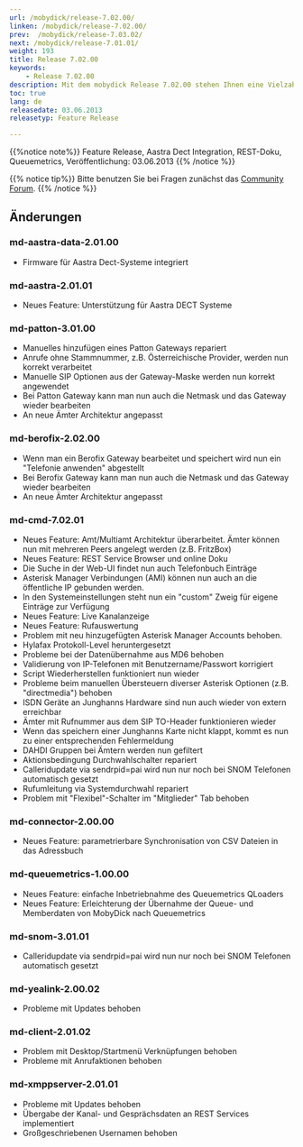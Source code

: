 ```yaml
---
url: /mobydick/release-7.02.00/
linken: /mobydick/release-7.02.00/
prev:  /mobydick/release-7.03.02/
next: /mobydick/release-7.01.01/
weight: 193
title: Release 7.02.00
keywords:
    - Release 7.02.00
description: Mit dem mobydick Release 7.02.00 stehen Ihnen eine Vielzahl an neuen Funtionen zur Verfügung.
toc: true
lang: de
releasedate: 03.06.2013
releasetyp: Feature Release

---
```


{{%notice note%}}
Feature Release, Aastra Dect Integration, REST-Doku, Queuemetrics, Veröffentlichung: 03.06.2013
{{% /notice %}}

{{% notice tip%}}
Bitte benutzen Sie bei Fragen zunächst das [Community Forum](http://community.pascom.net/forum.php "Zu unserem Forum").
{{% /notice %}}

## Änderungen

### md-aastra-data-2.01.00
* Firmware für Aastra Dect-Systeme integriert

### md-aastra-2.01.01
* Neues Feature: Unterstützung für Aastra DECT Systeme

### md-patton-3.01.00
* Manuelles hinzufügen eines Patton Gateways repariert
* Anrufe ohne Stammnummer, z.B. Österreichische Provider, werden nun korrekt verarbeitet
* Manuelle SIP Optionen aus der Gateway-Maske werden nun korrekt angewendet
* Bei Patton Gateway kann man nun auch die Netmask und das Gateway wieder bearbeiten
* An neue Ämter Architektur angepasst

### md-berofix-2.02.00
* Wenn man ein Berofix Gateway bearbeitet und speichert wird nun ein "Telefonie anwenden" abgestellt
* Bei Berofix Gateway kann man nun auch die Netmask und das Gateway wieder bearbeiten
* An neue Ämter Architektur angepasst

### md-cmd-7.02.01
* Neues Feature: Amt/Multiamt Architektur überarbeitet. Ämter können nun mit mehreren Peers angelegt werden (z.B. FritzBox)
* Neues Feature: REST Service Browser und online Doku
* Die Suche in der Web-UI findet nun auch Telefonbuch Einträge
* Asterisk Manager Verbindungen (AMI) können nun auch an die öffentliche IP gebunden werden.
* In den Systemeinstellungen steht nun ein "custom" Zweig für eigene Einträge zur Verfügung
* Neues Feature: Live Kanalanzeige
* Neues Feature: Rufauswertung
* Problem mit neu hinzugefügten Asterisk Manager Accounts behoben.
* Hylafax Protokoll-Level heruntergesetzt
* Probleme bei der Datenübernahme aus MD6 behoben
* Validierung von IP-Telefonen mit Benutzername/Passwort korrigiert
* Script Wiederherstellen funktioniert nun wieder
* Probleme beim manuellen Übersteuern diverser Asterisk Optionen (z.B. "directmedia") behoben
* ISDN Geräte an Junghanns Hardware sind nun auch wieder von extern erreichbar
* Ämter mit Rufnummer aus dem SIP TO-Header funktionieren wieder
* Wenn das speichern einer Junghanns Karte nicht klappt, kommt es nun zu einer entsprechenden Fehlermeldung
* DAHDI Gruppen bei Ämtern werden nun gefiltert
* Aktionsbedingung Durchwahlschalter repariert
* Calleridupdate via sendrpid=pai wird nun nur noch bei SNOM Telefonen automatisch gesetzt
* Rufumleitung via Systemdurchwahl repariert
* Problem mit "Flexibel"-Schalter im "Mitglieder" Tab behoben

### md-connector-2.00.00
* Neues Feature: parametrierbare Synchronisation von CSV Dateien in das Adressbuch

### md-queuemetrics-1.00.00
* Neues Feature: einfache Inbetriebnahme des Queuemetrics QLoaders
* Neues Feature: Erleichterung der Übernahme der Queue- und Memberdaten von MobyDick nach Queuemetrics

### md-snom-3.01.01
* Calleridupdate via sendrpid=pai wird nun nur noch bei SNOM Telefonen automatisch gesetzt

### md-yealink-2.00.02
* Probleme mit Updates behoben

### md-client-2.01.02
* Problem mit Desktop/Startmenü Verknüpfungen behoben
* Probleme mit Anrufaktionen behoben

### md-xmppserver-2.01.01
* Probleme mit Updates behoben
* Übergabe der Kanal- und Gesprächsdaten an REST Services implementiert
* Großgeschriebenen Usernamen behoben
